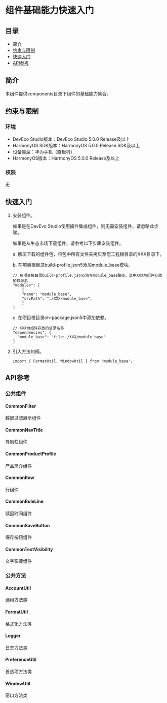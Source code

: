 # 组件基础能力快速入门

## 目录

- [简介](#简介)
- [约束与限制](#约束与限制)
- [快速入门](#快速入门)
- [API参考](#API参考)

## 简介

本组件提供components目录下组件的基础能力集合。

## 约束与限制

### 环境

* DevEco Studio版本：DevEco Studio 5.0.0 Release及以上
* HarmonyOS SDK版本：HarmonyOS 5.0.0 Release SDK及以上
* 设备类型：华为手机（直板机）
* HarmonyOS版本：HarmonyOS 5.0.0 Release及以上

### 权限
无
## 快速入门

1. 安装组件。

   如果是在DevEvo Studio使用插件集成组件，则无需安装组件，请忽略此步骤。

   如果是从生态市场下载组件，请参考以下步骤安装组件。

   a. 解压下载的组件包，将包中所有文件夹拷贝至您工程根目录的XXX目录下。

   b. 在项目根目录build-profile.json5添加module_base模块。

    ```
    // 在项目根目录build-profile.json5填写module_base路径。其中XXX为组件存放的目录名
    "modules": [
        {
        "name": "module_base",
        "srcPath": "./XXX/module_base",
        }
    ]
    ```
   c. 在项目根目录oh-package.json5中添加依赖。
    ```
    // XXX为组件存放的目录名称
    "dependencies": {
      "module_base": "file:./XXX/module_base"
    }
   ```

2. 引入方法句柄。

   ```
   import { FormatUtil, WindowUtil } from 'module_base';
   ```

## API参考

### 公共组件

#### CommonFilter

数据过滤展示组件

#### CommonNavTitle

导航栏组件

#### CommonProductProfile

产品简介组件

#### CommonRow

行组件

#### CommonRuleLine

赎回时间组件

#### CommonSaveButton

保存按钮组件

#### CommonTextVisibility

文字影藏组件

### 公共方法

#### AccountUtil

通用方法类

#### FormatUtil

格式化方法类

#### Logger

日志方法类

#### PreferenceUtil

首选项方法类

#### WindowUtil

窗口方法类
